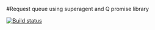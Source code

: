 #Request queue using superagent and Q promise library

[![Build status][ci-image]][ci-url]

[ci-url]: https://travis-ci.org/Brightspace/superagent-d2l-promise-queue
[ci-image]: https://travis-ci.org/Brightspace/superagent-d2l-promise-queue.svg